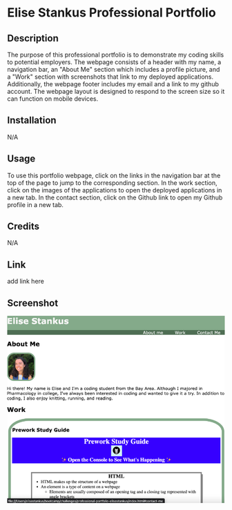 # Elise Stankus Professional Portfolio

## Description

The purpose of this professional portfolio is to demonstrate my coding skills to potential employers. The webpage consists of a header with my name, a navigation bar, an "About Me" section which includes a profile picture, and a "Work" section with screenshots that link to my deployed applications. Additionally, the webpage footer includes my email and a link to my github account. The webpage layout is designed to respond to the screen size so it can function on mobile devices. 

## Installation

N/A

## Usage

To use this portfolio webpage, click on the links in the navigation bar at the top of the page to jump to the corresponding section. In the work section, click on the images of the applications to open the deployed applications in a new tab. In the contact section, click on the Github link to open my Github profile in a new tab.

## Credits

N/A

## Link

add link here

## Screenshot 

<img src="./assets/images/professional-portfolio-screenshot.png" alt="screenshot of my professional portfolio webpage">

